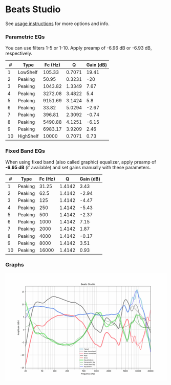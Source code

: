 # Beats Studio
See [usage instructions](https://github.com/jaakkopasanen/AutoEq#usage) for more options and info.

### Parametric EQs
You can use filters 1-5 or 1-10. Apply preamp of -6.96 dB or -6.93 dB, respectively.

|   # | Type      |   Fc (Hz) |      Q |   Gain (dB) |
|-----|-----------|-----------|--------|-------------|
|   1 | LowShelf  |    105.33 | 0.7071 |       19.41 |
|   2 | Peaking   |     50.95 | 0.3231 |      -20    |
|   3 | Peaking   |   1043.82 | 1.3349 |        7.67 |
|   4 | Peaking   |   3272.08 | 3.4822 |        5.4  |
|   5 | Peaking   |   9151.69 | 3.1424 |        5.8  |
|   6 | Peaking   |     33.82 | 5.0294 |       -2.67 |
|   7 | Peaking   |    396.81 | 2.3092 |       -0.74 |
|   8 | Peaking   |   5490.88 | 4.1251 |       -6.15 |
|   9 | Peaking   |   6983.17 | 3.9209 |        2.46 |
|  10 | HighShelf |  10000    | 0.7071 |        0.73 |

### Fixed Band EQs
When using fixed band (also called graphic) equalizer, apply preamp of **-6.95 dB** (if available) and set gains manually with these parameters.

|   # | Type    |   Fc (Hz) |      Q |   Gain (dB) |
|-----|---------|-----------|--------|-------------|
|   1 | Peaking |     31.25 | 1.4142 |        3.43 |
|   2 | Peaking |     62.5  | 1.4142 |       -2.94 |
|   3 | Peaking |    125    | 1.4142 |       -4.47 |
|   4 | Peaking |    250    | 1.4142 |       -5.43 |
|   5 | Peaking |    500    | 1.4142 |       -2.37 |
|   6 | Peaking |   1000    | 1.4142 |        7.15 |
|   7 | Peaking |   2000    | 1.4142 |        1.87 |
|   8 | Peaking |   4000    | 1.4142 |       -0.17 |
|   9 | Peaking |   8000    | 1.4142 |        3.51 |
|  10 | Peaking |  16000    | 1.4142 |        0.93 |

### Graphs
![](./Beats%20Studio.png)
